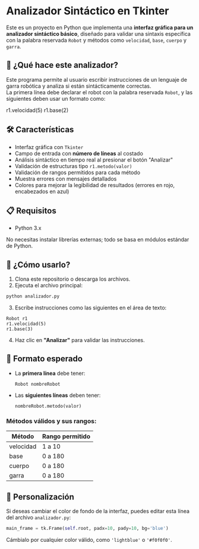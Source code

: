 
# Analizador Sintáctico en Tkinter

Este es un proyecto en Python que implementa una **interfaz gráfica para un analizador sintáctico básico**, diseñado para validar una sintaxis específica con la palabra reservada `Robot` y métodos como `velocidad`, `base`, `cuerpo` y `garra`.

## 🧠 ¿Qué hace este analizador?

Este programa permite al usuario escribir instrucciones de un lenguaje de garra robótica y analiza si están sintácticamente correctas.  
La primera línea debe declarar el robot con la palabra reservada `Robot`, y las siguientes deben usar un formato como:



r1.velocidad(5)
r1.base(2)



## 🛠 Características

- Interfaz gráfica con `Tkinter`
- Campo de entrada con **número de líneas** al costado
- Análisis sintáctico en tiempo real al presionar el botón "Analizar"
- Validación de estructuras tipo `r1.metodo(valor)`
- Validación de rangos permitidos para cada método
- Muestra errores con mensajes detallados
- Colores para mejorar la legibilidad de resultados (errores en rojo, encabezados en azul)

## 📋 Requisitos

- Python 3.x

No necesitas instalar librerías externas; todo se basa en módulos estándar de Python.

## 🚀 ¿Cómo usarlo?

1. Clona este repositorio o descarga los archivos.
2. Ejecuta el archivo principal:

```bash
python analizador.py
````

3. Escribe instrucciones como las siguientes en el área de texto:

```plaintext
Robot r1
r1.velocidad(5)
r1.base(3)
```

4. Haz clic en **"Analizar"** para validar las instrucciones.

## 📌 Formato esperado

* La **primera línea** debe tener:

  ```
  Robot nombreRobot
  ```
* Las **siguientes líneas** deben tener:

  ```
  nombreRobot.metodo(valor)
  ```

### Métodos válidos y sus rangos:

| Método    | Rango permitido |
| --------- | --------------- |
| velocidad | 1 a 10          |
| base      | 0 a 180         |
| cuerpo    | 0 a 180         |
| garra     | 0 a 180         |

## 🎨 Personalización

Si deseas cambiar el color de fondo de la interfaz, puedes editar esta línea del archivo `analizador.py`:

```python
main_frame = tk.Frame(self.root, padx=10, pady=10, bg='blue')
```

Cámbialo por cualquier color válido, como `'lightblue'` o `'#f0f0f0'`.
